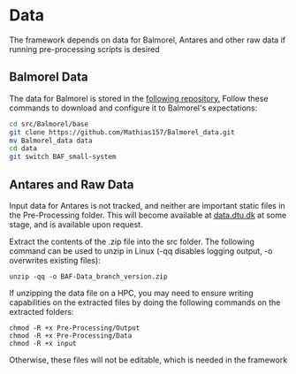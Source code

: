 # Data

The framework depends on data for Balmorel, Antares and other raw data if running pre-processing scripts is desired

## Balmorel Data

The data for Balmorel is stored in the [following repository.](https://github.com/Mathias157/Balmorel_data/tree/BAF_small-system)
Follow these commands to download and configure it to Balmorel's expectations:

```bash
cd src/Balmorel/base
git clone https://github.com/Mathias157/Balmorel_data.git
mv Balmorel_data data
cd data
git switch BAF_small-system
```

## Antares and Raw Data

Input data for Antares is not tracked, and neither are important static files in the Pre-Processing folder. This will become available at [data.dtu.dk](https://data.dtu.dk) at some stage, and is available upon request.

Extract the contents of the .zip file into the src folder.
The following command can be used to unzip in Linux (-qq disables logging output, -o overwrites existing files):
``` 
unzip -qq -o BAF-Data_branch_version.zip
```

If unzipping the data file on a HPC, you may need to ensure writing capabilities on the extracted files by doing the following commands on the extracted folders: 
```
chmod -R +x Pre-Processing/Output
chmod -R +x Pre-Processing/Data
chmod -R +x input
```

Otherwise, these files will not be editable, which is needed in the framework

